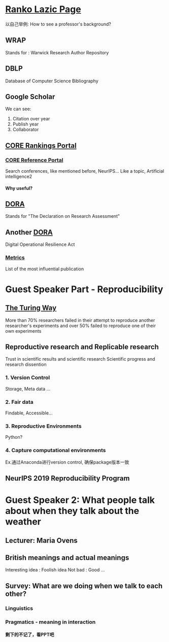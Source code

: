 # [Ranko Lazic Page](https://warwick.ac.uk/fac/sci/dcs/people/ranko_lazic/) 
以自己举例: How to see a professor's background? 
## WRAP 
Stands for : Warwick Research Author Repository
## DBLP 
Database of Computer Science Bibliography
## Google Scholar

We can see: 
1. Citation over year
2. Publish year
3. Collaborator
## [CORE Rankings Portal](https://www.core.edu.au/conference-portal) 
### [CORE Reference Portal](http://portal.core.edu.au/conf-ranks/?search=NeurIPS&by=all&source=CORE2023&sort=atitle&page=1) 
Search conferences, like mentioned before, NeurIPS...
Like a topic, Artificial intelligence2
#### Why useful? 
## [DORA](https://sfdora.org/)
Stands for "The Declaration on Research Assessment"

## Another [DORA](https://www.digital-operational-resilience-act.com/) 

Digital Operational Resilience Act

### [Metrics](https://scholar.google.co.uk/citations?view_op=top_venues) 
List of the most influential publication 

# Guest Speaker Part - Reproducibility

## [The Turing Way](https://the-turing-way.netify.app/welcome.html)

More than 70% researchers failed in their attempt to reproduce another researcher's experiments and over 50% failed to reproduce one of their own experiments

## Reproductive research and Replicable research

Trust in scientific results and scientific research 
Scientific progress and research dissention

### 1. Version Control

Storage, Meta data ...

### 2. Fair data 
Findable, Accessible...

### 3. Reproductive Environments
Python? 
### 4. Capture computational environments
Ex.通过Anaconda进行version control, 确保package版本一致
## NeurIPS 2019 Reproducibility Program


# Guest Speaker 2: What people talk about when they talk about the weather
## Lecturer: Maria Ovens 

## British meanings and actual meanings
Interesting idea : Foolish idea
Not bad : Good
...
## Survey: What are we doing when we talk to each other? 
### Linguistics 
### Pragmatics - meaning in interaction 
#### 剩下的不记了，看PPT吧

